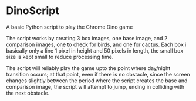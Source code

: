 # DinoScript
A basic Python script to play the Chrome Dino game

The script works by creating 3 box images, one base image, and 2 comparison images, one to check for birds, and one for cactus. Each box i basically only a line 1 pixel in height and 50 pixels in length, the small box size is kept small to reduce processing time.

The script will reliably play the game upto the point where day/night transition occurs; at that point, even if there is no obstacle, since the screen changes slightly between the period where the script creates the base and comparison image, the script will attempt to jump, ending in colliding with the next obstacle.
